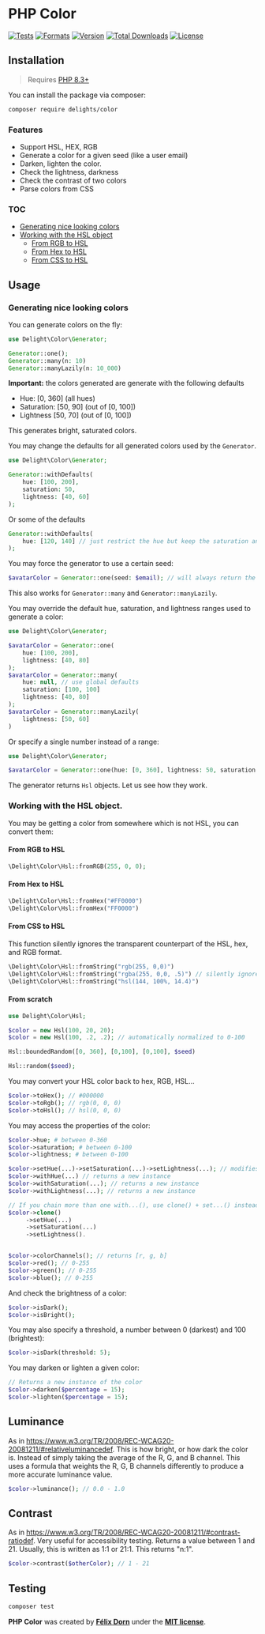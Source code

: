 # PHP Color

[![Tests](https://github.com/felixdorn/php-color/actions/workflows/tests.yml/badge.svg?branch=master)](https://github.com/felixdorn/php-color/actions/workflows/tests.yml)
[![Formats](https://github.com/felixdorn/php-color/actions/workflows/formats.yml/badge.svg?branch=master)](https://github.com/felixdorn/php-color/actions/workflows/formats.yml)
[![Version](https://poser.pugx.org/delights/color/version)](https://packagist.org/packages/delights/color)
[![Total Downloads](https://poser.pugx.org/delights/color/downloads)](https://packagist.org/packages/delights/color)
[![License](https://poser.pugx.org/delights/color/license)](https://packagist.org/packages/delights/color)

## Installation

> Requires [PHP 8.3+](https://php.net/releases)

You can install the package via composer:

```bash
composer require delights/color
```

### Features

* Support HSL, HEX, RGB
* Generate a color for a given seed (like a user email)
* Darken, lighten the color.
* Check the lightness, darkness
* Check the contrast of two colors
* Parse colors from CSS

### TOC

* [Generating nice looking colors](#generating-nice-looking-colors)
* [Working with the HSL object](#working-with-the-hsl-object-)
    * [From RGB to HSL](#from-rgb-to-hsl)
    * [From Hex to HSL](#from-hex-to-hsl)
    * [From CSS to HSL](#from-css-to-hsl)

## Usage

### Generating nice looking colors

You can generate colors on the fly:

```php
use Delight\Color\Generator;

Generator::one();
Generator::many(n: 10)
Generator::manyLazily(n: 10_000)
```

**Important:** the colors generated are generate with the following defaults

* Hue: [0, 360] (all hues)
* Saturation: [50, 90] (out of [0, 100])
* Lightness [50, 70] (out of [0, 100])

This generates bright, saturated colors.

You may change the defaults for all generated colors used by the `Generator`.

```php
use Delight\Color\Generator;

Generator::withDefaults(
    hue: [100, 200],
    saturation: 50,
    lightness: [40, 60]
);
```

Or some of the defaults

```php
Generator::withDefaults(
    hue: [120, 140] // just restrict the hue but keep the saturation and lightness settings
);
```

You may force the generator to use a certain seed:

```php
$avatarColor = Generator::one(seed: $email); // will always return the same color for the given seed.
```

This also works for `Generator::many` and `Generator::manyLazily`.

You may override the default hue, saturation, and lightness ranges used to generate a color:

```php
use Delight\Color\Generator;

$avatarColor = Generator::one(
    hue: [100, 200],
    lightness: [40, 80]
);
$avatarColor = Generator::many(
    hue: null, // use global defaults
    saturation: [100, 100]
    lightness: [40, 80]
);
$avatarColor = Generator::manyLazily(
    lightness: [50, 60]
)
```

Or specify a single number instead of a range:

```php
use Delight\Color\Generator;

$avatarColor = Generator::one(hue: [0, 360], lightness: 50, saturation: 100)
```

The generator returns `Hsl` objects. Let us see how they work.

### Working with the HSL object.

You may be getting a color from somewhere which is not HSL, you can convert them:

#### From RGB to HSL

```php
\Delight\Color\Hsl::fromRGB(255, 0, 0);
```

#### From Hex to HSL

```php
\Delight\Color\Hsl::fromHex("#FF0000")
\Delight\Color\Hsl::fromHex("FF0000")
```

#### From CSS to HSL

This function silently ignores the transparent counterpart of the HSL, hex, and RGB format.

```php
\Delight\Color\Hsl::fromString("rgb(255, 0,0)")
\Delight\Color\Hsl::fromString("rgba(255, 0,0, .5)") // silently ignores the transparency
\Delight\Color\Hsl::fromString("hsl(144, 100%, 14.4)")
```

#### From scratch

```php
use Delight\Color\Hsl;

$color = new Hsl(100, 20, 20);
$color = new Hsl(100, .2, .2); // automatically normalized to 0-100

Hsl::boundedRandom([0, 360], [0,100], [0,100], $seed)

Hsl::random($seed);
```

You may convert your HSL color back to hex, RGB, HSL...

```php
$color->toHex(); // #000000
$color->toRgb(); // rgb(0, 0, 0)
$color->toHsl(); // hsl(0, 0, 0)
```

You may access the properties of the color:

```php
$color->hue; # between 0-360
$color->saturation; # between 0-100
$color->lightness; # between 0-100

$color->setHue(...)->setSaturation(...)->setLightness(...); // modifies the color
$color->withHue(...) // returns a new instance
$color->withSaturation(...); // returns a new instance
$color->withLightness(...); // returns a new instance

// If you chain more than one with...(), use clone() + set...() instead:
$color->clone() 
     ->setHue(...)
     ->setSaturation(...)
     ->setLightness().


$color->colorChannels(); // returns [r, g, b]
$color->red(); // 0-255
$color->green(); // 0-255
$color->blue(); // 0-255
```

And check the brightness of a color:

```php
$color->isDark();
$color->isBright();
```

You may also specify a threshold, a number between 0 (darkest) and 100 (brightest):

```php
$color->isDark(threshold: 5);
```

You may darken or lighten a given color:

```php
// Returns a new instance of the color
$color->darken($percentage = 15);
$color->lighten($percentage = 15);
```

## Luminance

As in <https://www.w3.org/TR/2008/REC-WCAG20-20081211/#relativeluminancedef>. This is how bright, or how dark the color
is. Instead of simply taking the average of the R, G, and B channel. This uses a formula that weights the R, G, B
channels differently to produce a more accurate luminance value.

```php
$color->luminance(); // 0.0 - 1.0
```

## Contrast

As in <https://www.w3.org/TR/2008/REC-WCAG20-20081211/#contrast-ratiodef>. Very useful for accessibility testing.
Returns a value between 1 and 21. Usually, this is written as 1:1 or 21:1. This returns "n:1".

```php
$color->contrast($otherColor); // 1 - 21
```

## Testing

```bash
composer test
```

**PHP Color** was created by **[Félix Dorn](https://twitter.com/afelixdorn)** under
the **[MIT license](https://opensource.org/licenses/MIT)**.
